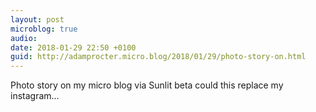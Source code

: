 ```yaml
---
layout: post
microblog: true
audio: 
date: 2018-01-29 22:50 +0100
guid: http://adamprocter.micro.blog/2018/01/29/photo-story-on.html
---
```

Photo story on my micro blog via Sunlit beta could this replace my instagram... 
